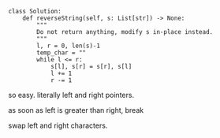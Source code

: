 ```
class Solution:
    def reverseString(self, s: List[str]) -> None:
        """
        Do not return anything, modify s in-place instead.
        """
        l, r = 0, len(s)-1
        temp_char = ""
        while l <= r:
            s[l], s[r] = s[r], s[l]
            l += 1
            r -= 1
```

so easy. literally left and right pointers.

as soon as left is greater than right, break

swap left and right characters.